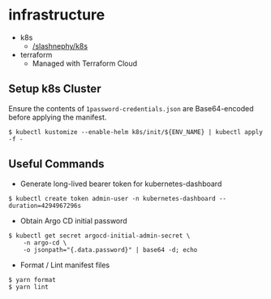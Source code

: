 # infrastructure

- k8s
  - [/slashnephy/k8s](https://scrapbox.io/slashnephy/k8s)
- terraform
  - Managed with Terraform Cloud

## Setup k8s Cluster

Ensure the contents of `1password-credentials.json` are Base64-encoded before applying the manifest.

```console
$ kubectl kustomize --enable-helm k8s/init/${ENV_NAME} | kubectl apply -f -
```

## Useful Commands

- Generate long-lived bearer token for kubernetes-dashboard

```console
$ kubectl create token admin-user -n kubernetes-dashboard --duration=4294967296s
```

- Obtain Argo CD initial password

```console
$ kubectl get secret argocd-initial-admin-secret \
    -n argo-cd \
    -o jsonpath="{.data.password}" | base64 -d; echo
```

- Format / Lint manifest files

```console
$ yarn format
$ yarn lint
```
